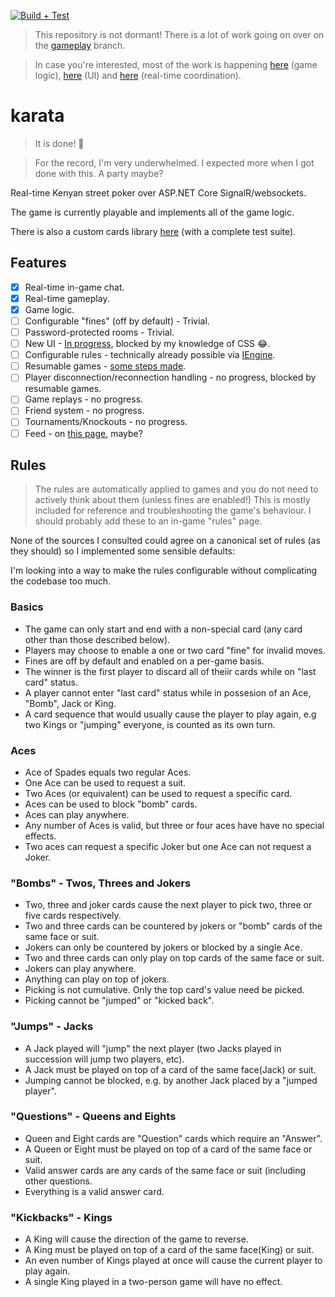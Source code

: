 [![Build + Test](https://github.com/sixpeteunder/karata/actions/workflows/dotnet.yml/badge.svg)](https://github.com/sixpeteunder/karata/actions/workflows/dotnet.yml)

> This repository is not dormant! There is a lot of work going on over on the [gameplay](https://github.com/sixpeteunder/karata/tree/gameplay) branch.

> In case you're interested, most of the work is happening [here](https://github.com/sixpeteunder/karata/blob/gameplay/src/Karata.Web/Engines/KarataEngine.cs) (game logic), [here](https://github.com/sixpeteunder/karata/blob/gameplay/src/Karata.Web/Pages/Play.razor) (UI) and [here](https://github.com/sixpeteunder/karata/blob/gameplay/src/Karata.Web/Hubs/GameHub.cs) (real-time coordination).

# karata
> It is done! 🎉

> For the record, I'm very underwhelmed. I expected more when I got done with this. A party maybe?

Real-time Kenyan street poker over ASP.NET Core SignalR/websockets.

The game is currently playable and implements all of the game logic.

There is also a custom cards library [here](https://github.com/sixpeteunder/karata/tree/main/src/Karata.Cards) (with a complete test suite).

## Features
- [x] Real-time in-game chat.
- [x] Real-time gameplay.
- [x] Game logic.
- [ ] Configurable "fines" (off by default) - Trivial.
- [ ] Password-protected rooms - Trivial.
- [ ] New UI - [In progress](https://github.com/sixpeteunder/karata/commit/4d12942a51b67801c772f4fd27d6bc507e7cf0d4), blocked by my knowledge of CSS 😂.
- [ ] Configurable rules - technically already possible via [IEngine](https://github.com/sixpeteunder/karata/blob/gameplay/src/Karata.Web/Engines/IEngine.cs).
- [ ] Resumable games - [some steps made](https://github.com/sixpeteunder/karata/blob/gameplay/src/Karata.Web/Models/Turn.cs).
- [ ] Player disconnection/reconnection handling - no progress, blocked by resumable games.
- [ ] Game replays - no progress.
- [ ] Friend system - no progress.
- [ ] Tournaments/Knockouts - no progress.
- [ ] Feed - on [this page](https://github.com/sixpeteunder/karata/blob/gameplay/src/Karata.Web/Pages/Index.razor), maybe?

## Rules

> The rules are automatically applied to games and you do not need to actively think about them (unless fines are enabled!)
> This is mostly included for reference and troubleshooting the game's behaviour.
> I should probably add these to an in-game "rules" page.

None of the sources I consulted could agree on a canonical set of rules (as they should) so I implemented some sensible defaults:

I'm looking into a way to make the rules configurable without complicating the codebase too much.

### Basics
- The game can only start and end with a non-special card (any card other than those described below).
- Players may choose to enable a one or two card "fine" for invalid moves.
- Fines are off by default and enabled on a per-game basis.
- The winner is the first player to discard all of theiir cards while on "last card" status.
- A player cannot enter "last card" status while in possesion of an Ace, "Bomb", Jack or King.
- A card sequence that would usually cause the player to play again, e.g two Kings or "jumping" everyone, is counted as its own turn.

### Aces
- Ace of Spades equals two regular Aces.
- One Ace can be used to request a suit.
- Two Aces (or equivalent) can be used to request a specific card.
- Aces can be used to block "bomb" cards.
- Aces can play anywhere.
- Any number of Aces is valid, but three or four aces have have no special effects.
- Two aces can request a specific Joker but one Ace can not request a Joker.

### "Bombs" - Twos, Threes and Jokers
- Two, three and joker cards cause the next player to pick two, three or five cards respectively.
- Two and three cards can be countered by jokers or "bomb" cards of the same face or suit.
- Jokers can only be countered by jokers or blocked by a single Ace.
- Two and three cards can only play on top cards of the same face or suit.
- Jokers can play anywhere.
- Anything can play on top of jokers.
- Picking is not cumulative. Only the top card's value need be picked.
- Picking cannot be "jumped" or "kicked back".

### "Jumps" - Jacks
- A Jack played will "jump" the next player (two Jacks played in succession will jump two players, etc).
- A Jack must be played on top of a card of the same face(Jack) or suit.
- Jumping cannot be blocked, e.g. by another Jack placed by a "jumped player".

### "Questions" - Queens and Eights
- Queen and Eight cards are "Question" cards which require an "Answer".
- A Queen or Eight must be played on top of a card of the same face or suit.
- Valid answer cards are any cards of the same face or suit (including other questions.
- Everything is a valid answer card.

### "Kickbacks" - Kings
- A King will cause the direction of the game to reverse.
- A King must be played on top of a card of the same face(King) or suit.
- An even number of Kings played at once will cause the current player to play again.
- A single King played in a two-person game will have no effect.
